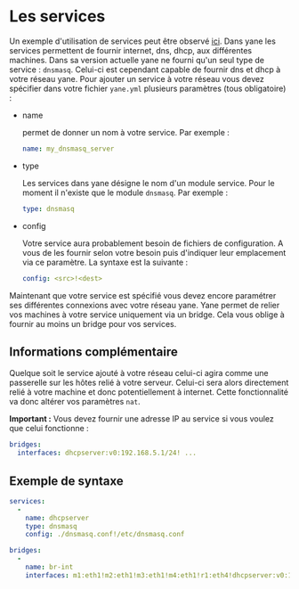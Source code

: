 # Les services
Un exemple d'utilisation de services peut être observé [ici](../examples/dnsmasq-1).
Dans yane les services permettent de fournir internet, dns, dhcp, aux différentes machines.
Dans sa version actuelle yane ne fourni qu'un seul type de service : `dnsmasq`. Celui-ci est cependant capable de fournir dns et dhcp à votre réseau yane.
Pour ajouter un service à votre réseau vous devez spécifier dans votre fichier `yane.yml` plusieurs paramètres (tous obligatoire) :
* name

  permet de donner un nom à votre service. Par exemple :
  ```Yaml
  name: my_dnsmasq_server
  ```

* type

  Les services dans yane désigne le nom d'un module service. Pour le moment il n'existe que le module `dnsmasq`.
  Par exemple :
  ```Yaml
  type: dnsmasq
  ```

* config

  Votre service aura probablement besoin de fichiers de configuration. A vous de les fournir selon votre besoin puis d'indiquer leur emplacement via ce paramètre.
  La syntaxe est la suivante :
  ```Yaml
  config: <src>!<dest>
  ```

Maintenant que votre service est spécifié vous devez encore paramétrer ses différentes connexions avec votre réseau yane.
Yane permet de relier vos machines à votre service uniquement via un bridge.
Cela vous oblige à fournir au moins un bridge pour vos services.

## Informations complémentaire

Quelque soit le service ajouté à votre réseau celui-ci agira comme une passerelle sur les hôtes relié à votre serveur. Celui-ci sera alors directement relié à votre machine et donc potentiellement à internet. Cette fonctionnalité va donc altérer vos paramètres `nat`.

**Important :**
Vous devez fournir une adresse IP au service si vous voulez que celui fonctionne :
```Yaml
bridges:
  interfaces: dhcpserver:v0:192.168.5.1/24! ...
```

## Exemple de syntaxe

```Yaml
services:
  -
    name: dhcpserver
    type: dnsmasq
    config: ./dnsmasq.conf!/etc/dnsmasq.conf

bridges:
  -
    name: br-int
    interfaces: m1:eth1!m2:eth1!m3:eth1!m4:eth1!r1:eth4!dhcpserver:v0:192.168.5.1/24


```

